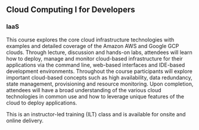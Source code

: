 ## Cloud Computing I for Developers

### __IaaS__

This course explores the core cloud infrastructure technologies with examples and detailed coverage of the Amazon AWS and Google GCP clouds. Through lecture, discussion and hands-on labs, attendees will learn how to deploy, manage and monitor cloud-based infrastructure for their applications via the command line, web-based interfaces and IDE-based development environments. Throughout the course participants will explore important cloud-based concepts such as high availability, data redundancy, state management, provisioning and resource monitoring. Upon completion, attendees will have a broad understanding of the various cloud technologies in common use and how to leverage unique features of the cloud to deploy applications.

This is an instructor-led training (ILT) class and is available for onsite and online delivery.
